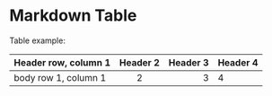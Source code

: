 # Markdown Table

Table example:

| Header row, column 1   | Header 2   | Header 3 | Header 4 |
| :--------------------- | :--------: | -------: | -------- |
| body row 1, column 1   | 2          | 3        | 4        |
